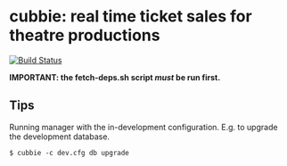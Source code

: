 # cubbie: real time ticket sales for theatre productions

[![Build Status](https://travis-ci.org/rjw57/cubbie.svg?branch=master)](https://travis-ci.org/rjw57/cubbie)

**IMPORTANT: the fetch-deps.sh script *must* be run first.**

## Tips

Running manager with the in-development configuration. E.g. to upgrade the development database.

```console
$ cubbie -c dev.cfg db upgrade
```
